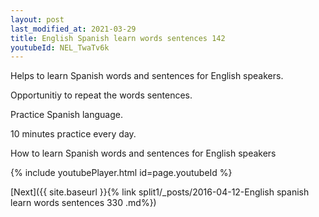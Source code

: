 ```yaml
---
layout: post
last_modified_at: 2021-03-29
title: English Spanish learn words sentences 142 
youtubeId: NEL_TwaTv6k
---
```

 
 
Helps to learn Spanish words and sentences for English speakers.

Opportunitiy to repeat the words sentences. 

Practice Spanish language. 
 
10 minutes practice every day. 
 
How to learn Spanish words and sentences for English speakers 
 
{% include youtubePlayer.html id=page.youtubeId %}
 
 
[Next]({{ site.baseurl }}{% link  split1/_posts/2016-04-12-English spanish learn words sentences 330 .md%})
 
